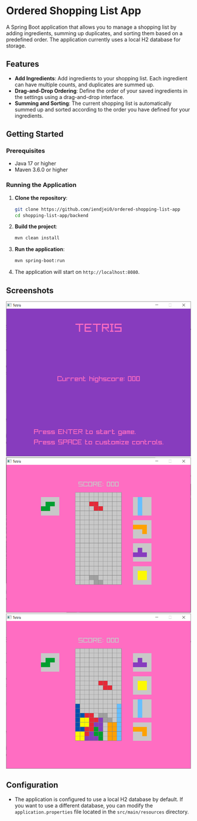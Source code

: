 # Ordered Shopping List App

A Spring Boot application that allows you to manage a shopping list by adding ingredients, summing up duplicates, and sorting them based on a predefined order. The application currently uses a local H2 database for storage.

## Features

- **Add Ingredients**: Add ingredients to your shopping list. Each ingredient can have multiple counts, and duplicates are summed up.
- **Drag-and-Drop Ordering**: Define the order of your saved ingredients in the settings using a drag-and-drop interface.
- **Summing and Sorting**: The current shopping list is automatically summed up and sorted according to the order you have defined for your ingredients.

## Getting Started

### Prerequisites

- Java 17 or higher
- Maven 3.6.0 or higher

### Running the Application

1. **Clone the repository**:
    ```bash
    git clone https://github.com/iendjei0/ordered-shopping-list-app
    cd shopping-list-app/backend
    ```

2. **Build the project**:
    ```bash
    mvn clean install
    ```

3. **Run the application**:
    ```bash
    mvn spring-boot:run
    ```

4. The application will start on `http://localhost:8080`.

## Screenshots
![alt text](https://github.com/iendjei0/Tetris/blob/main/Demo/menu.png)
![alt text](https://github.com/iendjei0/Tetris/blob/main/Demo/ingame1.png)
![alt text](https://github.com/iendjei0/Tetris/blob/main/Demo/ingame2.png)

## Configuration

- The application is configured to use a local H2 database by default. If you want to use a different database, you can modify the `application.properties` file located in the `src/main/resources` directory.